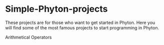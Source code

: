 # Simple-Phyton-projects
These projects are for those who want to get started in Phyton. Here you will find some of the most famous projects to start programming in Phyton. 

Arithmetical Operators
